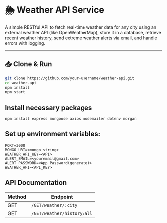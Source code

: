 # 🌦️ Weather API Service

A simple RESTful API to fetch real-time weather data for any city using an external weather API (like OpenWeatherMap), store it in a database, retrieve recent weather history, send extreme weather alerts via email, and handle errors with logging.

---

## 📥 Clone & Run

```bash
git clone https://github.com/your-username/weather-api.git
cd weather-api
npm install
npm start
```
## Install necessary packages
```
npm install express mongoose axios nodemailer dotenv morgan
```

 ## Set up environment variables:
 ```
PORT=3000
MONGO_URI=<mongo_string>
WEATHER_API_KEY=<API>
ALERT_EMAIL=<youremail@gmail.com>
ALERT_PASSWORD=<App Password(generate)>
WEATHER_API=<API_KEY>
```

## API Documentation

| Method | Endpoint              | 
|--------|-----------------------|
| GET   | `/GET/weather/:city` | 
| GET    | `/GET/weather/history/all`  | 
